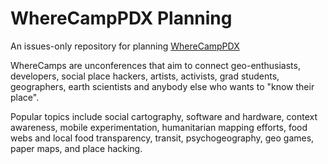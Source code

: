 # WhereCampPDX Planning

An issues-only repository for planning [WhereCampPDX](http://wherecamppdx.org)

WhereCamps are unconferences that aim to connect geo-enthusiasts, developers, social place hackers, artists, activists, grad students, geographers, earth scientists and anybody else who wants to "know their place".

Popular topics include social cartography, software and hardware, context awareness, mobile experimentation, humanitarian mapping efforts, food webs and local food transparency, transit, psychogeography, geo games, paper maps, and place hacking.
